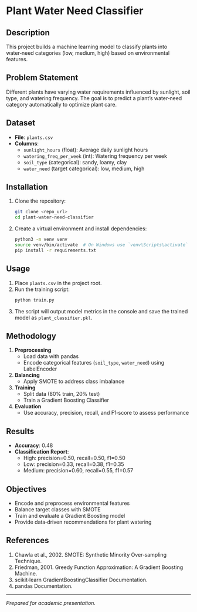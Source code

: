 # Plant Water Need Classifier

## Description
This project builds a machine learning model to classify plants into water‑need categories (low, medium, high) based on environmental features.

## Problem Statement
Different plants have varying water requirements influenced by sunlight, soil type, and watering frequency. The goal is to predict a plant’s water‑need category automatically to optimize plant care.

## Dataset
- **File**: `plants.csv`
- **Columns**:
  - `sunlight_hours` (float): Average daily sunlight hours
  - `watering_freq_per_week` (int): Watering frequency per week
  - `soil_type` (categorical): sandy, loamy, clay
  - `water_need` (target categorical): low, medium, high

## Installation
1. Clone the repository:
   ```bash
   git clone <repo_url>
   cd plant-water-need-classifier
   ```
2. Create a virtual environment and install dependencies:
   ```bash
   python3 -m venv venv
   source venv/bin/activate  # On Windows use `venv\Scripts\activate`
   pip install -r requirements.txt
   ```

## Usage
1. Place `plants.csv` in the project root.
2. Run the training script:
   ```bash
   python train.py
   ```
3. The script will output model metrics in the console and save the trained model as `plant_classifier.pkl`.

## Methodology
1. **Preprocessing**
   - Load data with pandas
   - Encode categorical features (`soil_type`, `water_need`) using LabelEncoder
2. **Balancing**
   - Apply SMOTE to address class imbalance
3. **Training**
   - Split data (80% train, 20% test)
   - Train a Gradient Boosting Classifier
4. **Evaluation**
   - Use accuracy, precision, recall, and F1‑score to assess performance

## Results
- **Accuracy**: 0.48
- **Classification Report**:
  - High: precision=0.50, recall=0.50, f1=0.50
  - Low: precision=0.33, recall=0.38, f1=0.35
  - Medium: precision=0.60, recall=0.55, f1=0.57

## Objectives
- Encode and preprocess environmental features
- Balance target classes with SMOTE
- Train and evaluate a Gradient Boosting model
- Provide data‑driven recommendations for plant watering

## References
1. Chawla et al., 2002. SMOTE: Synthetic Minority Over‑sampling Technique.
2. Friedman, 2001. Greedy Function Approximation: A Gradient Boosting Machine.
3. scikit‑learn GradientBoostingClassifier Documentation.
4. pandas Documentation.

---
*Prepared for academic presentation.*

